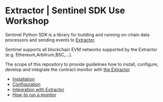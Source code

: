 # Extractor | Sentinel SDK Use Workshop

Sentinel Python SDK is a library for building and running on-chain data processors and sending events to [Extractor](https://extractor.live).

Sentinel supports all blockchain EVM networks supported by the Extractor (e.g. Ethereum,Arbitrum,BSC,...). 

The scope of this repository to provide guidelines how to install, configure, develop and integrate the contract monitor with [the Extractor](https://extractor.live)

- [Installation](docs/Install.md)
- [Configuration](docs/Config.md)
- [Integration with Extractor](docs/Integration.md)
- [How-to run a monitor](docs/How-To.md)
